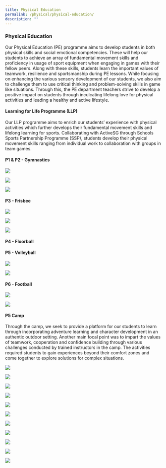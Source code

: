 ```yaml
---
title: Physical Education
permalink: /physical/physical-education/
description: ""
---
```

### Physical Education

Our Physical Education (PE) programme aims to develop students in both physical skills and social emotional competencies. These will help our students to achieve an array of fundamental movement skills and proficiency in usage of sport equipment when engaging in games with their fellow peers. Along with these skills, students learn the important values of teamwork, resilience and sportsmanship during PE lessons.
While focusing on enhancing the various sensory development of our students, we also aim to challenge them to use critical thinking and problem-solving skills in game like situations. Through this, the PE department teachers strive to develop a positive impact on students through inculcating lifelong love for physical activities and leading a healthy and active lifestyle.

#### Learning for Life Programme (LLP)

Our LLP programme aims to enrich our students’ experience with physical activities which further develops their fundamental movement skills and lifelong learning for sports. Collaborating with ActiveSG through Schools Sports Partnership Programme (SSP), students develop their physical movement skills ranging from individual work to collaboration with groups in team games.

#### P1 & P2 - Gymnastics
![](/images/School%20Sports%20Partnership%20-%20Gym%201.jpg)

![](/images/School%20Sports%20Partnership%20-%20Gym%202.jpg)

![](/images/School%20Sports%20Partnership%20-%20Gym%203.jpg)

#### P3 - Frisbee

![](/images/School%20Sports%20Partnership%20-%20Frisbee%201.jpg)

![](/images/School%20Sports%20Partnership%20-%20Frisbee%202.jpg)

![](/images/School%20Sports%20Partnership%20-%20Frisbee%203.jpg)

#### P4 - Floorball

#### P5 - Volleyball

![](/images/School%20Sports%20Partnership%20-%20Volleyball%201.jpg)

![](/images/School%20Sports%20Partnership%20-%20Volleyball%202.jpg)

#### P6 - Football

![](/images/School%20Sports%20Partnership%20-%20Football%201.jpg)

![](/images/School%20Sports%20Partnership%20-%20Football%202.jpg)

#### P5 Camp

Through the camp, we seek to provide a platform for our students to learn through incorporating adventure learning and character development in an authentic outdoor setting. Another main focal point was to impart the values of teamwork, cooperation and confidence building through various challenges conducted by trained instructors in the camp. The activities required students to gain experiences beyond their comfort zones and come together to explore solutions for complex situations.

![](/images/P5%20Adventure%20Camp%201.jpg)

![](/images/P5%20Adventure%20Camp%202.jpg)

![](/images/P5%20Adventure%20Camp%203.jpg)

![](/images/P5%20Adventure%20Camp%205.jpg)

![](/images/P5%20Adventure%20Camp%206.jpg)

![](/images/P5%20Adventure%20Camp%207.jpg)

![](/images/P5%20Adventure%20Camp%208.jpg)

![](/images/P5%20Adventure%20Camp%209.jpg)

![](/images/P5%20Adventure%20Camp%2010.jpg)

![](/images/P5%20Adventure%20Camp%2011.jpg)

![](/images/P5%20Adventure%20Camp%2012.jpg)
